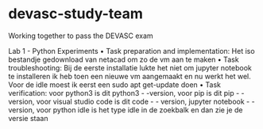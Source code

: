 # devasc-study-team
Working together to pass the DEVASC exam

Lab 1 - Python Experiments
• Task preparation and implementation: Het iso bestandje gedownload van netacad om zo de vm aan te maken 
• Task troubleshooting: Bij de eerste installatie lukte het niet om jupyter notebook te installeren ik heb toen een nieuwe vm aangemaakt en nu werkt het wel. Voor de idle moest ik eerst een sudo apt get-update doen
• Task verification: voor python3 is dit python3 - -version, voor pip is dit pip - - version, voor visual studio code is dit code - - version, jupyter notebook - -  version, voor python idle is het type idle in de zoekbalk en dan zie je de versie staan
